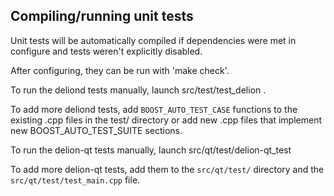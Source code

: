 Compiling/running unit tests
------------------------------------

Unit tests will be automatically compiled if dependencies were met in configure
and tests weren't explicitly disabled.

After configuring, they can be run with 'make check'.

To run the deliond tests manually, launch src/test/test_delion .

To add more deliond tests, add `BOOST_AUTO_TEST_CASE` functions to the existing
.cpp files in the test/ directory or add new .cpp files that
implement new BOOST_AUTO_TEST_SUITE sections.

To run the delion-qt tests manually, launch src/qt/test/delion-qt_test

To add more delion-qt tests, add them to the `src/qt/test/` directory and
the `src/qt/test/test_main.cpp` file.
